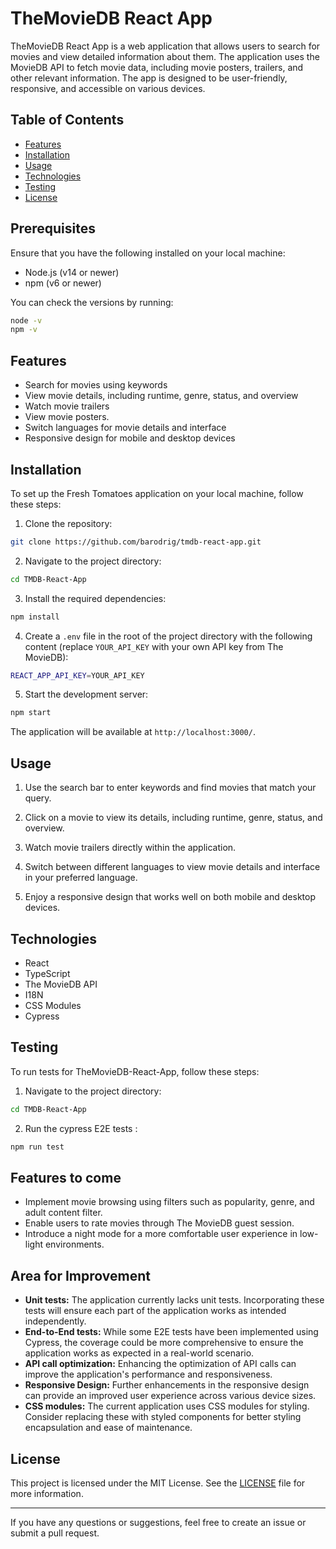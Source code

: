 # TheMovieDB React App

TheMovieDB React App is a web application that allows users to search for movies and view detailed information about them. The application uses the MovieDB API to fetch movie data, including movie posters, trailers, and other relevant information. The app is designed to be user-friendly, responsive, and accessible on various devices.

## Table of Contents

- [Features](#features)
- [Installation](#installation)
- [Usage](#usage)
- [Technologies](#technologies)
- [Testing](#testing)
- [License](#license)

## Prerequisites
Ensure that you have the following installed on your local machine:

- Node.js (v14 or newer)
- npm (v6 or newer)

You can check the versions by running:

```bash
node -v
npm -v
```

## Features

- Search for movies using keywords
- View movie details, including runtime, genre, status, and overview
- Watch movie trailers
- View movie posters.
- Switch languages for movie details and interface
- Responsive design for mobile and desktop devices

## Installation

To set up the Fresh Tomatoes application on your local machine, follow these steps:

1. Clone the repository:

```bash
git clone https://github.com/barodrig/tmdb-react-app.git
```

2. Navigate to the project directory:

```bash
cd TMDB-React-App
```

3. Install the required dependencies:

```bash
npm install
```

4. Create a `.env` file in the root of the project directory with the following content (replace `YOUR_API_KEY` with your own API key from The MovieDB):

```bash
REACT_APP_API_KEY=YOUR_API_KEY
```

5. Start the development server:

```bash
npm start
```

The application will be available at `http://localhost:3000/`.

## Usage

1. Use the search bar to enter keywords and find movies that match your query.

2. Click on a movie to view its details, including runtime, genre, status, and overview.

3. Watch movie trailers directly within the application.

4. Switch between different languages to view movie details and interface in your preferred language.

5. Enjoy a responsive design that works well on both mobile and desktop devices.

## Technologies

- React
- TypeScript
- The MovieDB API
- I18N
- CSS Modules
- Cypress

## Testing

To run tests for TheMovieDB-React-App, follow these steps:

1. Navigate to the project directory:

```bash
cd TMDB-React-App
```

2. Run the cypress E2E tests :

```bash
npm run test
```

## Features to come
- Implement movie browsing using filters such as popularity, genre, and adult content filter.
- Enable users to rate movies through The MovieDB guest session.
- Introduce a night mode for a more comfortable user experience in low-light environments.

## Area for Improvement
- **Unit tests:** The application currently lacks unit tests. Incorporating these tests will ensure each part of the application works as intended independently.
- **End-to-End tests:** While some E2E tests have been implemented using Cypress, the coverage could be more comprehensive to ensure the application works as expected in a real-world scenario.
- **API call optimization:** Enhancing the optimization of API calls can improve the application's performance and responsiveness.
- **Responsive Design:** Further enhancements in the responsive design can provide an improved user experience across various device sizes.
- **CSS modules:** The current application uses CSS modules for styling. Consider replacing these with styled components for better styling encapsulation and ease of maintenance.

## License

This project is licensed under the MIT License. See the [LICENSE](LICENSE) file for more information.

---

If you have any questions or suggestions, feel free to create an issue or submit a pull request.
